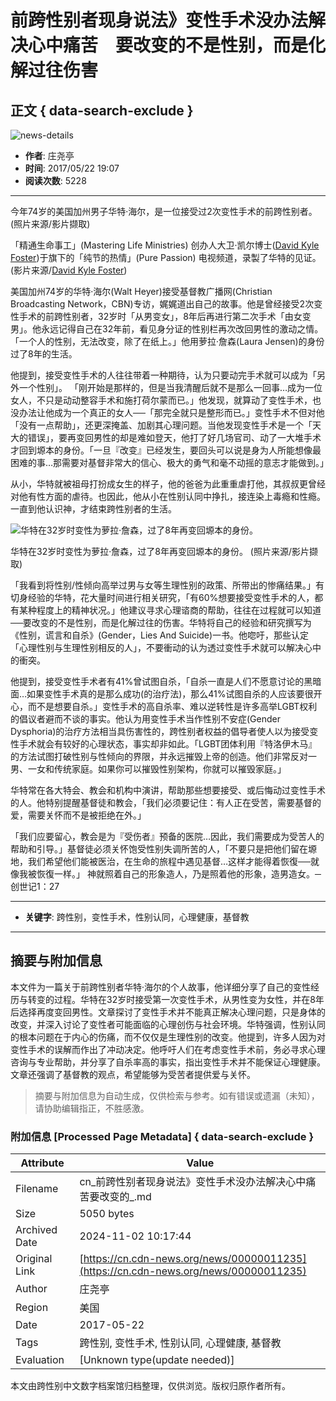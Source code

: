# 前跨性别者现身说法》变性手术没办法解决心中痛苦　要改变的不是性别，而是化解过往伤害

## 正文 { data-search-exclude }


![news-details](/WebView/GetMedia.ashx?PK=000000000067b7faabba3ec37678004fa59e6ef2b42225b3&VideoSize=3)

- **作者**: 庄尧亭  
- **时间**: 2017/05/22 19:07  
- **阅读次数**: 5228  

---

今年74岁的美国加州男子华特‧海尔，是一位接受过2次变性手术的前跨性别者。 (照片来源/影片撷取)

「精通生命事工」(Mastering Life Ministries) 创办人大卫‧凯尔博士([David Kyle Foster](https://www.youtube.com/channel/UCabN-gNmkScIUiaktlZu-LA))于旗下的「纯节的热情」(Pure Passion) 电视频道，录製了华特的见证。(影片来源/[David Kyle Foster](https://www.youtube.com/channel/UCabN-gNmkScIUiaktlZu-LA))

美国加州74岁的华特‧海尔(Walt Heyer)接受基督教广播网(Christian Broadcasting Network，CBN)专访，娓娓道出自己的故事。他是曾经接受2次变性手术的前跨性别者，32岁时「从男变女」，8年后再进行第二次手术「由女变男」。他永远记得自己在32年前，看见身分证的性别栏再次改回男性的激动之情。「一个人的性别，无法改变，除了在纸上。」他用萝拉‧詹森(Laura Jensen)的身份过了8年的生活。

他提到，接受变性手术的人往往带着一种期待，认为只要动完手术就可以成为「另外一个性别」。 「刚开始是那样的，但是当我清醒后就不是那么一回事…成为一位女人，不只是动动整容手术和施打荷尔蒙而已。」他发现，就算动了变性手术，也没办法让他成为一个真正的女人──「那完全就只是整形而已。」变性手术不但对他「没有一点帮助」，还更深掩盖、加剧其心理问题。当他发现变性手术是一个「天大的错误」，要再变回男性的却是难如登天，他打了好几场官司、动了一大堆手术才回到塬本的身份。「一旦『改变』已经发生，要回头可以说是身为人所能想像最困难的事…那需要对基督非常大的信心、极大的勇气和毫不动摇的意志才能做到。」

从小，华特就被祖母打扮成女生的样子，他的爸爸为此重重虐打他，其叔叔更曾经对他有性方面的虐待。也因此，他从小在性别认同中挣扎，接连染上毒瘾和性瘾。一直到他认识神，才结束跨性别者的生活。

![华特在32岁时变性为萝拉‧詹森，过了8年再变回塬本的身份。](../../_Resource/Upload/Media/20170522190514.jpg "华特在32岁时变性为萝拉‧詹森，过了8年再变回塬本的身份。")

华特在32岁时变性为萝拉‧詹森，过了8年再变回塬本的身份。 (照片来源/影片撷取)

「我看到将性别/性倾向高举过男与女等生理性别的政策、所带出的惨痛结果。」有切身经验的华特，花大量时间进行相关研究，「有60%想要接受变性手术的人，都有某种程度上的精神状况。」他建议寻求心理谘商的帮助，往往在过程就可以知道──要改变的不是性别，而是化解过往的伤害。华特将自己的经验和研究撰写为《性别，谎言和自杀》(Gender，Lies And Suicide)一书。他唿吁，那些认定「心理性别与生理性别相反的人」，不要衝动的认为透过变性手术就可以解决心中的衝突。

他提到，接受变性手术者有41%曾试图自杀，「自杀一直是人们不愿意讨论的黑暗面…如果变性手术真的是那么成功(的治疗法)，那么41%试图自杀的人应该要很开心，而不是想要自杀。」变性手术的高自杀率、难以逆转性是许多高举LGBT权利的倡议者避而不谈的事实。他认为用变性手术当作性别不安症(Gender Dysphoria)的治疗方法相当具伤害性的，跨性别者权益的倡导者使人以为接受变性手术就会有较好的心理状态，事实却非如此。「LGBT团体利用『特洛伊木马』的方法试图打破性别与性倾向的界限，并永远摧毁上帝的创造。他们非常反对一男、一女和传统家庭。如果你可以摧毁性别架构，你就可以摧毁家庭。」

华特常在各大特会、教会和机构中演讲，帮助那些想要接受、或后悔动过变性手术的人。他特别提醒基督徒和教会，「我们必须要记住：有人正在受苦，需要基督的爱，需要关怀而不是被拒绝在外。」 

「我们应要留心，教会是为『受伤者』预备的医院…因此，我们需要成为受苦人的帮助和引导。」基督徒必须关怀饱受性别失调所苦的人，「不要只是把他们留在塬地，我们希望他们能被医治，在生命的旅程中遇见基督…这样才能得着恢復──就像我被恢復一样。」 神就照着自己的形象造人，乃是照着他的形象，造男造女。─创世记1：27

--- 

- **关键字**: 跨性别，变性手术，性别认同，心理健康，基督教

---

## 摘要与附加信息

<!-- tcd_abstract -->
本文件为一篇关于前跨性别者华特‧海尔的个人故事，他详细分享了自己的变性经历与转变的过程。华特在32岁时接受第一次变性手术，从男性变为女性，并在8年后选择再度变回男性。文章探讨了变性手术并不能真正解决心理问题，只是身体的改变，并深入讨论了变性者可能面临的心理创伤与社会环境。华特强调，性别认同的根本问题在于内心的伤痛，而不仅仅是生理性别的改变。他提到，许多人因为对变性手术的误解而作出了冲动决定。他呼吁人们在考虑变性手术前，务必寻求心理咨询与专业帮助，并分享了自杀率高的事实，指出变性手术并不能保证心理健康。文章还强调了基督教的观点，希望能够为受苦者提供爱与关怀。
<!-- tcd_abstract_end -->

> 摘要与附加信息为自动生成，仅供检索与参考。如有错误或遗漏（未知），请协助编辑指正，不胜感激。

### 附加信息 [Processed Page Metadata] { data-search-exclude }

| Attribute       | Value                                  |
|-----------------|----------------------------------------|
| Filename        | cn_前跨性别者现身说法》变性手术没办法解决心中痛苦要改变的_.md                             |
| Size            | 5050 bytes                           |
| Archived Date   | 2024-11-02 10:17:44                             |
| Original Link   | [https://cn.cdn-news.org/news/00000011235](https://cn.cdn-news.org/news/00000011235)                       |
| Author          | 庄尧亭                               |
| Region          | 美国                               |
| Date            | 2017-05-22                                 |
| Tags            | 跨性别, 变性手术, 性别认同, 心理健康, 基督教                                 |
| Evaluation            | [Unknown type(update needed)]                                 |
<!-- tcd_table_end -->

本文由跨性别中文数字档案馆归档整理，仅供浏览。版权归原作者所有。
